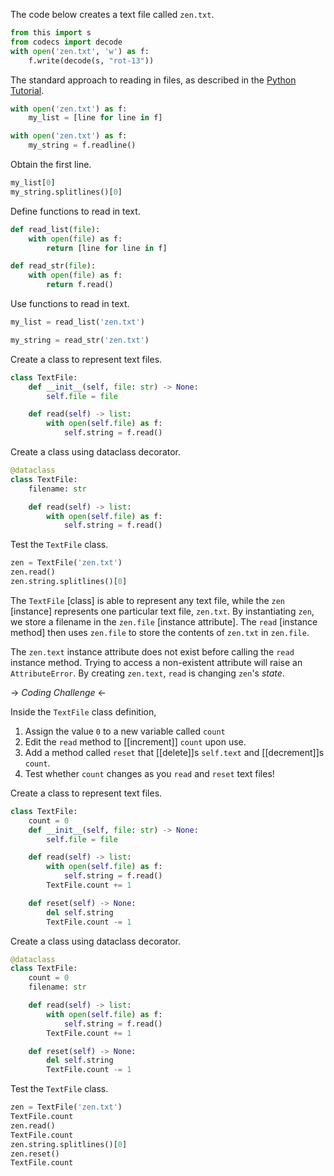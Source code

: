 The code below creates a text file called `zen.txt`.
```python
from this import s
from codecs import decode
with open('zen.txt', 'w') as f:
    f.write(decode(s, "rot-13"))
```

The standard approach to reading in files, as described in the [Python Tutorial](https://docs.python.org/3/tutorial/inputoutput.html#reading-and-writing-files).
```python
with open('zen.txt') as f:
    my_list = [line for line in f]

with open('zen.txt') as f:
    my_string = f.readline()
```

Obtain the first line.
```python
my_list[0]
my_string.splitlines()[0]
```


Define functions to read in text.
```python
def read_list(file):
    with open(file) as f:
        return [line for line in f]

def read_str(file):
    with open(file) as f:
        return f.read()
```

Use functions to read in text.
```python
my_list = read_list('zen.txt')

my_string = read_str('zen.txt')
```

Create a class to represent text files.
```python
class TextFile:
    def __init__(self, file: str) -> None:
        self.file = file

    def read(self) -> list:
        with open(self.file) as f:
            self.string = f.read()
```

Create a class using dataclass decorator.
```python
@dataclass
class TextFile:
    filename: str

    def read(self) -> list:
        with open(self.file) as f:
            self.string = f.read()
```

Test the `TextFile` class.
```python
zen = TextFile('zen.txt')
zen.read()
zen.string.splitlines()[0]
```

The `TextFile` [class] is able to represent any text file, while the `zen` [instance] represents one particular text file, `zen.txt`. By instantiating `zen`, we store a filename in the `zen.file` [instance attribute]. The `read` [instance method] then uses `zen.file` to store the contents of `zen.txt` in `zen.file`.

The `zen.text` instance attribute does not exist before calling the `read` instance method. Trying to access a non-existent attribute will raise an `AttributeError`. By creating `zen.text`, `read` is changing `zen`'s *state*.

-> *Coding Challenge* <-

Inside the `TextFile` class definition,

1. Assign the value `0` to a new variable called `count` 
2. Edit the `read` method to [[increment]] `count` upon use. 
3. Add a method called `reset` that [[delete]]s `self.text` and [[decrement]]s `count`.
4. Test whether `count` changes as you `read` and `reset` text files!

Create a class to represent text files.
```python
class TextFile:
    count = 0
    def __init__(self, file: str) -> None:
        self.file = file

    def read(self) -> list:
        with open(self.file) as f:
            self.string = f.read()
        TextFile.count += 1

    def reset(self) -> None:
        del self.string
        TextFile.count -= 1
```

Create a class using dataclass decorator.
```python
@dataclass
class TextFile:
    count = 0
    filename: str

    def read(self) -> list:
        with open(self.file) as f:
            self.string = f.read()
        TextFile.count += 1

    def reset(self) -> None:
        del self.string
        TextFile.count -= 1
```

Test the `TextFile` class.
```python
zen = TextFile('zen.txt')
TextFile.count
zen.read()
TextFile.count
zen.string.splitlines()[0]
zen.reset()
TextFile.count
```

